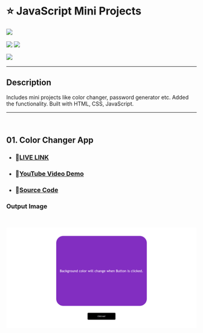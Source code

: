 # ⭐ JavaScript Mini Projects
![](https://img.shields.io/badge/JavaScript-Mini%20Projects-brightgreen)

![](https://img.shields.io/badge/JavaScript-CSS-blue)
![](https://img.shields.io/badge/Ineuron-LCO-red)

![](https://img.shields.io/badge/Shubham-Singh-blue)

<hr>

## Description

Includes mini projects like color changer, password generator etc. Added the functionality. Built with HTML, CSS, JavaScript.

<hr>

<br>


## 01. Color Changer App

- ### 📌<a href="https://js-bgcolor.netlify.app/" target="_blank">LIVE LINK</a>

- ### 📌<a href="https://youtu.be/xdoHFdeSXrs" target="_blank">YouTube Video Demo</a>

- ### 📌[Source Code](https://github.com/ShubhamSingh03/JavaScript_MiniProjects/tree/main/ColorChanger%20App)


### Output Image

<br>

![](./ScreenImagesProjects/JavaScript-Color-Changing-App.png)